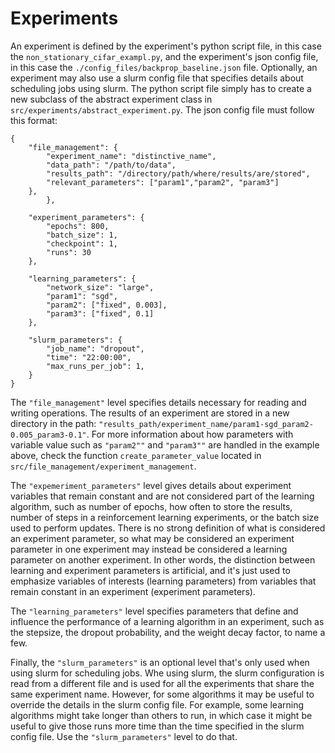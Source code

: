 # Experiments

An experiment is defined by the experiment's python script file, in this case the `non_stationary_cifar_exampl.py`, and the experiment's json config file, in this case the 
`./config_files/backprop_baseline.json` file. Optionally, an experiment may also use a slurm config file that specifies details about scheduling jobs using slurm. The python script file simply has to create a new subclass of the abstract experiment class 
in `src/experiments/abstract_experiment.py`. The json config file must follow this format:

    {
        "file_management": {
            "experiment_name": "distinctive_name",
            "data_path": "/path/to/data",
            "results_path": "/directory/path/where/results/are/stored",
            "relevant_parameters": ["param1","param2", "param3"]
        },
            },

        "experiment_parameters": {
            "epochs": 800,
            "batch_size": 1,
            "checkpoint": 1,
            "runs": 30
        },

        "learning_parameters": {
            "network_size": "large",
            "param1": "sgd",
            "param2": ["fixed", 0.003],
            "param3": ["fixed", 0.1]
        },

        "slurm_parameters": {
            "job_name": "dropout",
            "time": "22:00:00",
            "max_runs_per_job": 1,
        }
    }

The `"file_management"` level specifies details necessary for reading and writing operations. The results of an experiment are stored in a new directory in the path: `"results_path/experiment_name/param1-sgd_param2-0.005_param3-0.1"`. For more information about how parameters with variable value such as `"param2""` and `"param3""` are handled in the example above, check the function `create_parameter_value` located in `src/file_management/experiment_management`. 

The `"expemeriment_parameters"` level gives details about experiment variables that remain constant and are not considered part of the learning algorithm, such as number of epochs, how often to store the results, number of steps in a reinforcement learning experiments, or the batch size used to perform updates. There is no strong definition of what is considered an experiment parameter, so what may be considered an experiment parameter in one experiment may instead be considered a learning parameter on another experiment. In other words, the distinction between learning and experiment parameters is artificial, and it's just used to emphasize variables of interests (learning parameters) from variables that remain constant in an experiment (experiment parameters).

The `"learning_parameters"` level specifies parameters that define and influence the performance of a learning algorithm in an experiment, such as the stepsize, the dropout probability, and the weight decay factor, to name a few. 

Finally, the `"slurm_parameters"` is an optional level that's only used when using slurm for scheduling jobs. Whe using slurm, the slurm configuration is read from a different file and is used for all the experiments that share the same experiment name. However, for some algorithms it may be useful to override the details in the slurm config file. For example, some learning algorithms might take longer than others to run, in which case it might be useful to give those runs more time than the time specified in the slurm config file. Use the `"slurm_parameters"` level to do that. 


